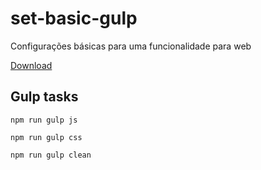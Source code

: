 # set-basic-gulp
Configurações básicas para uma funcionalidade para web

[Download](https://github.com/davipguimaraes/set-basic-gulp/archive/master.zip)

## Gulp tasks

`npm run gulp js` 

`npm run gulp css`

`npm run gulp clean`
